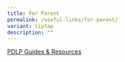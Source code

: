 ```yaml
---
title: For Parent
permalink: /useful-links/for-parent/
variant: tiptap
description: ""
---
```

<p><a href="https://drive.google.com/drive/folders/1v-TiyDZGUeOhJazC4LyU-j0UlMUqddm0" rel="noopener noreferrer nofollow" target="_blank">PDLP Guides &amp; Resources</a></p>